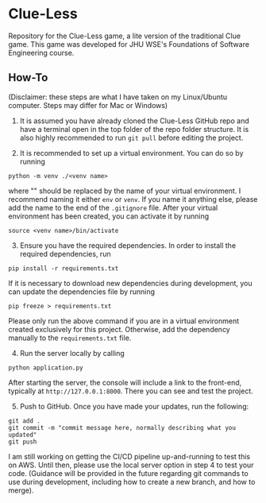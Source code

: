 # Clue-Less
Repository for the Clue-Less game, a lite version of the traditional Clue game. This game was developed for JHU WSE's Foundations of Software Engineering course.

## How-To
(Disclaimer: these steps are what I have taken on my Linux/Ubuntu computer.  Steps may differ for Mac or Windows)
1. It is assumed you have already cloned the Clue-Less GitHub repo and have a terminal open in the top folder of the repo folder structure.  It is also highly recommended to run `git pull` before editing the project.

2. It is recommended to set up a virtual environment.  You can do so by running
```
python -m venv ./<venv name>
```
where "<venv name>" should be replaced by the name of your virtual environment.  I recommend naming it either `env` or `venv`.  If you name it anything else, please add the name to the end of the `.gitignore` file.
After your virtual environment has been created, you can activate it by running
```
source <venv name>/bin/activate
```
3. Ensure you have the required dependencies. In order to install the required dependencies, run
```
pip install -r requirements.txt
```
If it is necessary to download new dependencies during development, you can update the dependencies file by running
```
pip freeze > requirements.txt
```
Please only run the above command if you are in a virtual environment created exclusively for this project.  Otherwise, add the dependency manually to the `requirements.txt` file.

4. Run the server locally by calling
```
python application.py
```
After starting the server, the console will include a link to the front-end, typically at `http://127.0.0.1:8000`.  There you can see and test the project.

5. Push to GitHub.  Once you have made your updates, run the following:
```
git add .
git commit -m "commit message here, normally describing what you updated"
git push
```
I am still working on getting the CI/CD pipeline up-and-running to test this on AWS.  Until then, please use the local server option in step 4 to test your code.
(Guidance will be provided in the future regarding git commands to use during development, including how to create a new branch, and how to merge).
